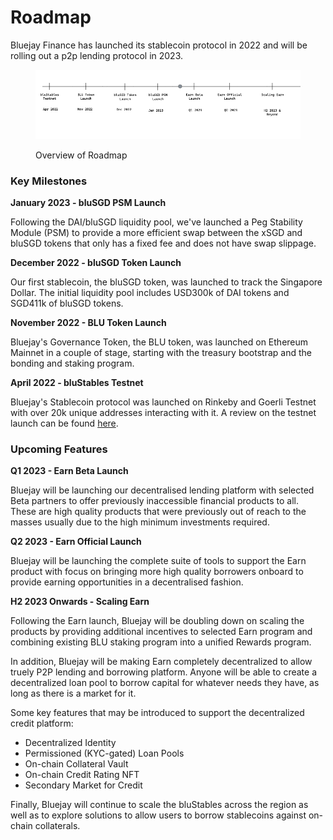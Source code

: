 # Roadmap

Bluejay Finance has launched its stablecoin protocol in 2022 and will be rolling out a p2p lending protocol in 2023.

<figure><img src=".gitbook/assets/image.png" alt=""><figcaption><p>Overview of Roadmap</p></figcaption></figure>

### Key Milestones

**January 2023 - bluSGD PSM Launch**

Following the DAI/bluSGD liquidity pool, we've launched a Peg Stability Module (PSM) to provide a more efficient swap between the xSGD and bluSGD tokens that only has a fixed fee and does not have swap slippage.

**December 2022 - bluSGD Token Launch**

Our first stablecoin, the bluSGD token, was launched to track the Singapore Dollar. The initial liquidity pool includes USD300k of DAI tokens and SGD411k of bluSGD tokens.&#x20;

**November 2022 - BLU Token Launch**

Bluejay's Governance Token, the BLU token, was launched on Ethereum Mainnet in a couple of stage, starting with the treasury bootstrap and the bonding and staking program.&#x20;

**April 2022 - bluStables Testnet**

Bluejay's Stablecoin protocol was launched on Rinkeby and Goerli Testnet with over 20k unique addresses interacting with it. A review on the testnet launch can be found [here](https://medium.com/bluejay-finance/bluejay-finance-testnet-review-28309307a037).

### Upcoming Features

**Q1 2023 - Earn Beta Launch**

Bluejay will be launching our decentralised lending platform with selected Beta partners to offer previously inaccessible financial products to all. These are high quality products that were previously out of reach to the masses usually due to the high minimum investments required.&#x20;

**Q2 2023 - Earn Official Launch**

Bluejay will be launching the complete suite of tools to support the Earn product with focus on bringing more high quality borrowers onboard to provide earning opportunities in a decentralised fashion.&#x20;

**H2 2023 Onwards - Scaling Earn**

Following the Earn launch, Bluejay will be doubling down on scaling the products by providing additional incentives to selected Earn program and combining existing BLU staking program into a unified Rewards program.&#x20;

In addition, Bluejay will be making Earn completely decentralized to allow truely P2P lending and borrowing platform. Anyone will be able to create a decentralized loan pool to borrow capital for whatever needs they have, as long as there is a market for it.&#x20;

Some key features that may be introduced to support the decentralized credit platform:

* Decentralized Identity
* Permissioned (KYC-gated) Loan Pools
* On-chain Collateral Vault
* On-chain Credit Rating NFT
* Secondary Market for Credit

Finally, Bluejay will continue to scale the bluStables across the region as well as to explore solutions to allow users to borrow stablecoins against on-chain collaterals.&#x20;


